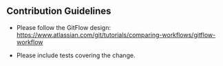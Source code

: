 ## Contribution Guidelines
* Please follow the GitFlow design: https://www.atlassian.com/git/tutorials/comparing-workflows/gitflow-workflow

* Please include tests covering the change.
